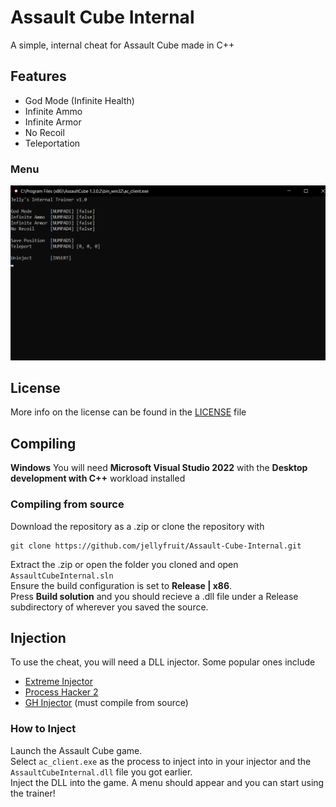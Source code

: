 # Assault Cube Internal
A simple, internal cheat for Assault Cube made in C++

## Features
- God Mode (Infinite Health)
- Infinite Ammo
- Infinite Armor
- No Recoil
- Teleportation
### Menu
![menu](menu.png)

## License
More info on the license can be found in the [LICENSE](https://github.com/jellyfruit/Assault-Cube-Internal/blob/main/LICENSE) file

## Compiling
**Windows**
You will need **Microsoft Visual Studio 2022** with the **Desktop development with C++** workload installed

### Compiling from source
Download the repository as a .zip or clone the repository with
```
git clone https://github.com/jellyfruit/Assault-Cube-Internal.git
```

Extract the .zip or open the folder you cloned and open `AssaultCubeInternal.sln`
<br>
Ensure the build configuration is set to **Release | x86**. 
<br>
Press **Build solution** and you should recieve a .dll file under a Release subdirectory of wherever you saved the source.

## Injection
To use the cheat, you will need a DLL injector. Some popular ones include
- [Extreme Injector](https://github.com/master131/ExtremeInjector/releases/tag/v3.7.3)
- [Process Hacker 2](https://processhacker.sourceforge.io/downloads.php)
- [GH Injector](https://github.com/guided-hacking/GuidedHacking-Injector) (must compile from source)

### How to Inject
Launch the Assault Cube game. 
<br>
Select `ac_client.exe` as the process to inject into in your injector and the `AssaultCubeInternal.dll` file you got earlier.
<br>
Inject the DLL into the game. A menu should appear and you can start using the trainer!
